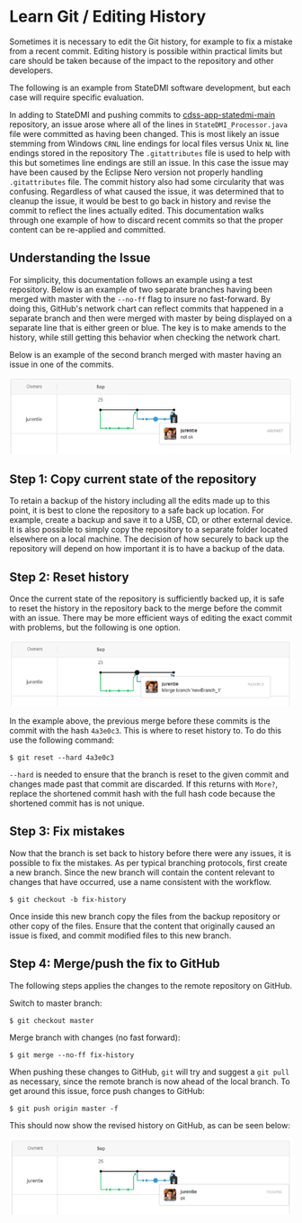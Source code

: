 # Learn Git / Editing History

Sometimes it is necessary to edit the Git history, for example to fix a mistake from a recent commit.
Editing history is possible within practical limits but care should be taken because
of the impact to the repository and other developers.

The following is an example from StateDMI software development, but each case will require specific evaluation.

In adding to StateDMI and pushing commits to [cdss-app-statedmi-main](https://github.com/OpenWaterFoundation/cdss-app-statedmi-main) repository,
an issue arose where all of the lines in `StateDMI_Processor.java` file were committed as having been changed.
This is most likely an issue stemming from Windows `CRNL` line endings for local files versus Unix `NL` line endings stored in the repository
The `.gitattributes` file is used to help with this but sometimes line endings are still an issue.
In this case the issue may have been caused by the Eclipse Nero version not properly handling `.gitattributes` file.
The commit history also had some circularity that was confusing.
Regardless of what caused the issue, it was determined that to cleanup the issue,
it would be best to go back in history and revise the commit to reflect the lines actually edited.
This documentation walks through one example of how to discard recent commits so that the proper content can be re-applied and committed.

## Understanding the Issue ##

For simplicity, this documentation follows an example using a test repository.
Below is an example of two separate branches having been merged with master with the `--no-ff` flag to insure no fast-forward.
By doing this, GitHub's network chart can reflect commits that happened in a separate
branch and then were merged with master by being displayed on a separate line that is either green or blue.
The key is to make amends to the history, while still getting this behavior when checking the network chart.

Below is an example of the second branch merged with master having an issue in one of the commits.

![Network Chart With Issues](images/history-with-issue.png)

## Step 1: Copy current state of the repository

To retain a backup of the history including all the edits made up to this point,
it is best to clone the repository to a safe back up location.
For example, create a backup and save it to a USB, CD, or other external device.
It is also possible to simply copy the repository to a separate folder located elsewhere on a local machine.
The decision of how securely to back up the repository will depend on how important it is to have a backup of the data.

## Step 2: Reset history

Once the current state of the repository is sufficiently backed up,
it is safe to reset the history in the repository back to the merge before the commit with an issue.
There may be more efficient ways of editing the exact commit with problems,
but the following is one option.

![Merge Before Issue](images/previous-merge.png)

In the example above, the previous merge before these commits is the commit with the hash `4a3e0c3`.
This is where to reset history to. To do this use the following command:

```
$ git reset --hard 4a3e0c3
```

`--hard` is needed to ensure that the branch is reset to the given commit and changes made past that commit are discarded.
If this returns with `More?`, replace the shortened commit hash with the full hash code
because the shortened commit has is not unique.

## Step 3: Fix mistakes

Now that the branch is set back to history before there were any issues, it is possible to fix the mistakes.
As per typical branching protocols, first create a new branch.
Since the new branch will contain the content relevant to changes that have occurred,
use a name consistent with the workflow.

```
$ git checkout -b fix-history
```

Once inside this new branch copy the files from the backup repository or other copy of the files.
Ensure that the content that originally caused an issue is fixed, and commit modified files to this new branch.

## Step 4: Merge/push the fix to GitHub

The following steps applies the changes to the remote repository on GitHub.

Switch to master branch:

```
$ git checkout master
```

Merge branch with changes (no fast forward):  

```
$ git merge --no-ff fix-history
```

When pushing these changes to GitHub, `git` will try and suggest a `git pull` as necessary,
since the remote branch is now ahead of the local branch. To get around this issue, force push changes to GitHub:  

```
$ git push origin master -f
```

This should now show the revised history on GitHub, as can be seen below:  

![Fixed History](images/fixed-history.png)
